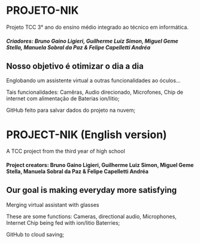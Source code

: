 # PROJETO-NIK
Projeto TCC 3° ano do ensino médio integrado ao técnico em informática.

##### Criadores: Bruno Gaino Ligieri, Guilherme Luiz Simon, Miguel Geme Stella, Manuela Sobral da Paz & Felipe Capelletti Andréa

## Nosso objetivo é otimizar o dia a dia

Englobando um assistente virtual a outras funcionalidades ao óculos...

Tais funcionalidades: Camêras, Audio direcionado, Microfones, Chip de internet com alimentação de Baterias ion/litio;

GitHub feito para salvar dados do projeto na nuvem;

# PROJECT-NIK (English version)
A TCC project from the third year of high school

#### Project creators: Bruno Gaino Ligieri, Guilherme Luiz Simon, Miguel Geme Stella, Manuela Sobral da Paz & Felipe Capelletti Andréa

## Our goal is making everyday more satisfying

Merging virtual assistant with glasses

These are some functions: Cameras, directional audio, Microphones, Internet Chip being fed with ion/litio Baterries;

GitHub to cloud saving;
